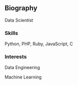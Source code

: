 ## Biography
Data Scientist

### Skills
Python, PHP, Ruby, JavaScript, C

### Interests
Data Engineering

Machine Learning


